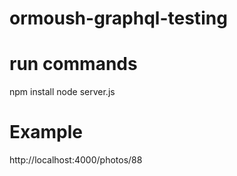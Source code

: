 # ormoush-graphql-testing

# run commands
npm install
node server.js

# Example
http://localhost:4000/photos/88 
